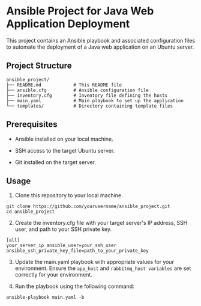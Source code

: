 # Ansible Project for Java Web Application Deployment

This project contains an Ansible playbook and associated configuration files to automate the deployment of a Java web application on an Ubuntu server.

## Project Structure

```
ansible_project/
├── README.md            # This README file
├── ansible.cfg          # Ansible configuration file
├── inventory.cfg        # Inventory file defining the hosts
├── main.yaml            # Main playbook to set up the application
└── templates/           # Directory containing template files
```

## Prerequisites

- Ansible installed on your local machine.

- SSH access to the target Ubuntu server.

- Git installed on the target server.

## Usage

1. Clone this repository to your local machine.

```
git clone https://github.com/yourusername/ansible_project.git
cd ansible_project
```

2. Create the inventory.cfg file with your target server's IP address, SSH user, and path to your SSH private key.

```
[all]
your_server_ip ansible_user=your_ssh_user ansible_ssh_private_key_file=path_to_your_private_key
```

3. Update the main.yaml playbook with appropriate values for your environment. Ensure the `app_host` and `rabbitmq_host variables` are set correctly for your environment.

4. Run the playbook using the following command:

```
ansible-playbook main.yaml -b
```
